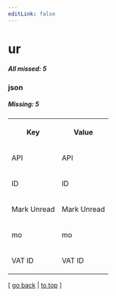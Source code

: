 ```yaml
---
editLink: false
---
```


# ur

##### All missed: 5


### json

##### Missing: 5

<table width="100%">
<tr><th width="50%">

Key

</th><th width="50%">

Value

</th></tr>
<tr><td width="50%">

API

</td><td width="50%">

API

</td></tr>
<tr><td width="50%">

ID

</td><td width="50%">

ID

</td></tr>
<tr><td width="50%">

Mark Unread

</td><td width="50%">

Mark Unread

</td></tr>
<tr><td width="50%">

mo

</td><td width="50%">

mo

</td></tr>
<tr><td width="50%">

VAT ID

</td><td width="50%">

VAT ID

</td></tr>
</table>

[ [go back](../status.md) | [to top](#) ]

